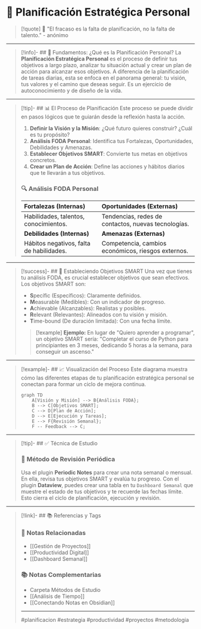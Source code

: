 # 🎯 Planificación Estratégica Personal

> [!quote] 💭 "El fracaso es la falta de planificación, no la falta de talento." - anónimo

---

> [!info]- ## 📝 Fundamentos: ¿Qué es la Planificación Personal?
> La **Planificación Estratégica Personal** es el proceso de definir tus objetivos a largo plazo, analizar tu situación actual y crear un plan de acción para alcanzar esos objetivos. A diferencia de la planificación de tareas diarias, esta se enfoca en el panorama general: tu visión, tus valores y el camino que deseas seguir. Es un ejercicio de autoconocimiento y de diseño de la vida.

---

> [!tip]- ## 📊 El Proceso de Planificación
> Este proceso se puede dividir en pasos lógicos que te guiarán desde la reflexión hasta la acción.
>
> 1.  **Definir la Visión y la Misión**: ¿Qué futuro quieres construir? ¿Cuál es tu propósito?
> 2.  **Análisis FODA Personal**: Identifica tus Fortalezas, Oportunidades, Debilidades y Amenazas.
> 3.  **Establecer Objetivos SMART**: Convierte tus metas en objetivos concretos.
> 4.  **Crear un Plan de Acción**: Define las acciones y hábitos diarios que te llevarán a tus objetivos.
>
> ### 🔍 Análisis FODA Personal
>
> | **Fortalezas (Internas)** | **Oportunidades (Externas)** |
> | :--- | :--- |
> | Habilidades, talentos, conocimientos. | Tendencias, redes de contactos, nuevas tecnologías. |
> | **Debilidades (Internas)** | **Amenazas (Externas)** |
> | Hábitos negativos, falta de habilidades. | Competencia, cambios económicos, riesgos externos. |

---

> [!success]- ## 🎯 Estableciendo Objetivos SMART
> Una vez que tienes tu análisis FODA, es crucial establecer objetivos que sean efectivos. Los objetivos SMART son:
>
> * **S**pecífic (Específicos): Claramente definidos.
> * **M**easurable (Medibles): Con un indicador de progreso.
> * **A**chievable (Alcanzables): Realistas y posibles.
> * **R**elevant (Relevantes): Alineados con tu visión y misión.
> * **T**ime-bound (De duración limitada): Con una fecha límite.
>
> > [!example] **Ejemplo:**
> > En lugar de "Quiero aprender a programar", un objetivo SMART sería: "Completar el curso de Python para principiantes en 3 meses, dedicando 5 horas a la semana, para conseguir un ascenso."

---

> [!example]- ## 📈 Visualización del Proceso
> Este diagrama muestra cómo las diferentes etapas de tu planificación estratégica personal se conectan para formar un ciclo de mejora continua.
>
> ```mermaid
> graph TD
>     A[Visión y Misión] --> B{Análisis FODA};
>     B --> C[Objetivos SMART];
>     C --> D[Plan de Acción];
>     D --> E[Ejecución y Tareas];
>     E --> F{Revisión Semanal};
>     F -- Feedback --> C;
> ```

---

> [!tip]- ## ✅ Técnica de Estudio
>
> ### 🧠 **Método de Revisión Periódica**
>
> Usa el plugin **Periodic Notes** para crear una nota semanal o mensual. En ella, revisa tus objetivos SMART y evalúa tu progreso. Con el plugin **Dataview**, puedes crear una tabla en tu `Dashboard Semanal` que muestre el estado de tus objetivos y te recuerde las fechas límite. Esto cierra el ciclo de planificación, ejecución y revisión.

---

> [!link]- ## 📚 Referencias y Tags
>
> ### 🔗 Notas Relacionadas
>
> * [[Gestión de Proyectos]]
> * [[Productividad Digital]]
> * [[Dashboard Semanal]]
>
> ### 📚 Notas Complementarias
>
> * Carpeta Métodos de Estudio
> * [[Análisis de Tiempo]]
> * [[Conectando Notas en Obsidian]]
>
> ---
>
> #planificacion #estrategia #productividad #proyectos #metodologia